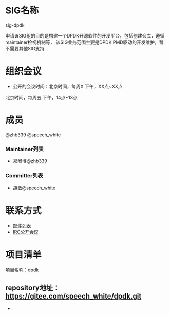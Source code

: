 
# SIG名称
sig-dpdk

申请该SIG组的目的是构建一个DPDK开源软件的开发平台，包括创建仓库，遵循maintainer检视机制等，
该SIG业务范围主要是DPDK PMD驱动的开发维护，暂不需要其他SIG支持


# 组织会议

- 公开的会议时间：北京时间，每周X 下午，XX点~XX点


北京时间，每周五 下午，14点~13点


# 成员

@zhb339 @speech_white

### Maintainer列表

- 郑闳博[@zhb339](https://gitee.com/zhb339)



### Committer列表

- 胡敏[@speech_white ](https://gitee.com/speech_white)



# 联系方式

- [邮件列表](dev@openeuler.org)
- [IRC公开会议](#openeuler-meeting)





# 项目清单

项目名称：dpdk

repository地址：
https://gitee.com/speech_white/dpdk.git
- 
- 
